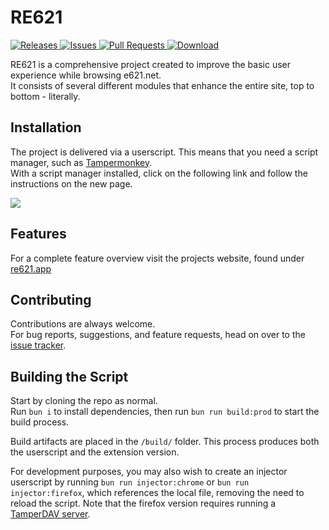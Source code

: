 <div>
  <h1>RE621</h1>
  <div>
    <a href="https://github.com/re621/re621/releases">
      <img src="https://img.shields.io/github/v/release/re621/re621.Legacy?label=version&style=flat-square" alt="Releases">
    </a>
    <a href="https://github.com/re621/re621/issues">
      <img src="https://img.shields.io/github/issues/re621/re621.Legacy?&style=flat-square" alt="Issues">
    </a>
    <a href="https://github.com/re621/re621/pulls">
      <img src="https://img.shields.io/github/issues-pr/re621/re621.Legacy?style=flat-square" alt="Pull Requests">
    </a>
    <a href="https://github.com/re621/re621/releases/latest/download/script.user.js">
      <img src="https://img.shields.io/github/downloads/re621/re621.Legacy/total?style=flat-square" alt="Download">
    </a>
  </div>
</div>

RE621 is a comprehensive project created to improve the basic user experience while browsing e621.net.  
It consists of several different modules that enhance the entire site, top to bottom - literally.

## Installation

The project is delivered via a userscript. This means that you need a script manager, such as [Tampermonkey](https://tampermonkey.net/).  
With a script manager installed, click on the following link and follow the instructions on the new page.

<a href="https://github.com/re621/re621.Legacy/releases/latest/download/script.user.js">
  <img src="https://img.shields.io/github/v/release/re621/re621.Legacy?label=Install&style=for-the-badge">
</a>

## Features

For a complete feature overview visit the projects website, found under [re621.app](https://re621.app/)

## Contributing

Contributions are always welcome.  
For bug reports, suggestions, and feature requests, head on over to the [issue tracker](https://github.com/re621/re621.Legacy/issues).

## Building the Script

Start by cloning the repo as normal.  
Run `bun i` to install dependencies, then run `bun run build:prod` to start the build process.

Build artifacts are placed in the `/build/` folder. This process produces both the userscript and the extension version.

For development purposes, you may also wish to create an injector userscript by running `bun run injector:chrome` or `bun run injector:firefox`, which references the local file, removing the need to reload the script. Note that the firefox version requires running a [TamperDAV server](https://github.com/Tampermonkey/tamperdav).
